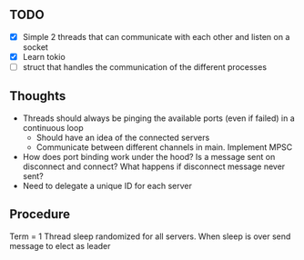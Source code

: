 ## TODO
- [x] Simple 2 threads that can communicate with each other and listen on a socket
- [x] Learn tokio
- [ ] struct that handles the communication of the different processes

## Thoughts
- Threads should always be pinging the available ports (even if failed) in a continuous loop
  - Should have an idea of the connected servers
  - Communicate between different channels in main. Implement MPSC
- How does port binding work under the hood? Is a message sent on disconnect and connect? What happens if disconnect message never sent?
- Need to delegate a unique ID for each server

## Procedure
Term = 1
Thread sleep randomized for all servers. When sleep is over send message to elect as leader
